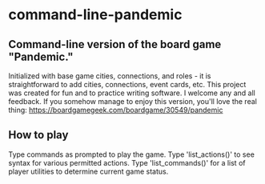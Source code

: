 # command-line-pandemic

## Command-line version of the board game "Pandemic." 
Initialized with base game cities, connections, and roles - it is straightforward to add cities, connections, event cards, etc.
This project was created for fun and to practice writing software. I welcome any and all feedback.
If you somehow manage to enjoy this version, you'll love the real thing: https://boardgamegeek.com/boardgame/30549/pandemic

## How to play
Type commands as prompted to play the game. Type 'list_actions()' to see syntax for various permitted actions. Type 'list_commands()' for a list of player utilities to determine current game status.

